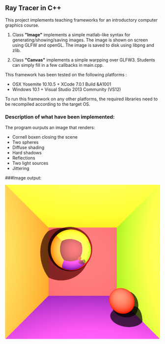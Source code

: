 ## Ray Tracer in C++ 
This project implements teaching frameworks for an introductory computer graphics course.

1. Class **"Image"** implements a simple matlab-like syntax for generating/showing/saving images. The image is shown on screen using GLFW and openGL. The image is saved to disk using libpng and zlib.
 
2. Class **"Canvas"** implements a simple warpping over GLFW3. Students can simply fill in a few callbacks in main.cpp.

This framework has been tested on the following platforms :

- OSX Yosemite 10.10.5 + XCode 7.0.1 Build &A1001
- Windows 10.1 + Visual Studio 2013 Community (VS12)

To run this framework on any other platforms, the required libraries need to be recompiled according to the target OS.

### Description of what have been implemented:
The program ourputs an image that renders:
  * Cornell boxen closing the scene
  * Two spheres
  * Diffuse shading
  * Hard shadows
  * Reflections
  * Two light sources
  * Jittering

###Image output:

![Alt text](sample.png "Ray Tracer output")
